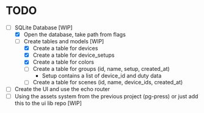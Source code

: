 # TODO

- [ ] SQLite Database [WIP]
  - [x] Open the database, take path from flags
  - [ ] Create tables and models [WIP]
    - [x] Create a table for devices
    - [x] Create a table for device_setups
    - [x] Create a table for colors
    - [ ] Create a table for groups (id, name, setup, created_at)
      - Setup contains a list of device_id and duty data
    - [ ] Create a table for scenes (id, name, device_ids, created_at)

- [ ] Create the UI and use the echo router
- [ ] Using the assets system from the previous project (pg-press) or just add this to the ui lib repo [WIP]
